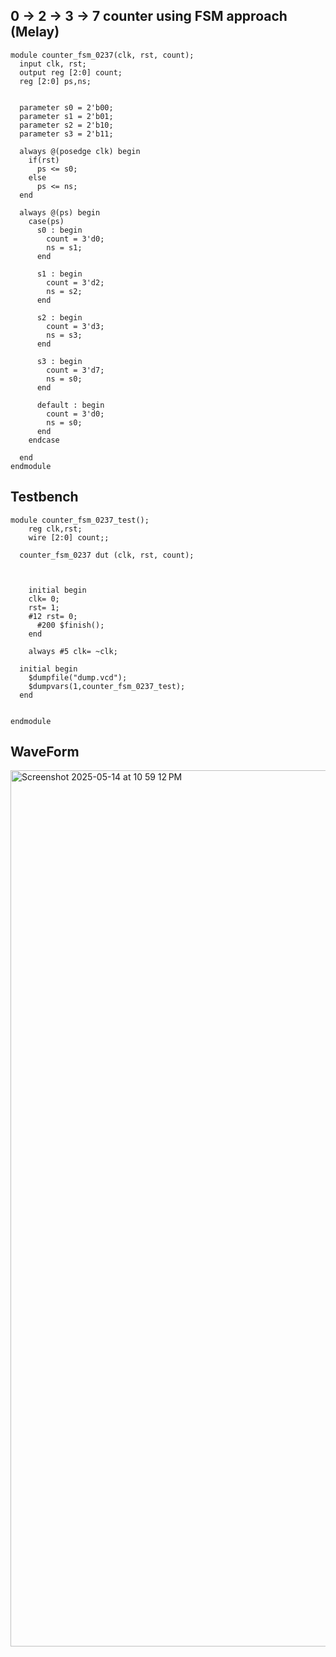 ## 0 -> 2 -> 3 -> 7 counter using FSM approach (Melay)
```
module counter_fsm_0237(clk, rst, count);
  input clk, rst;
  output reg [2:0] count;
  reg [2:0] ps,ns;
  
  
  parameter s0 = 2'b00;
  parameter s1 = 2'b01;
  parameter s2 = 2'b10;
  parameter s3 = 2'b11;
  
  always @(posedge clk) begin
    if(rst)
      ps <= s0;
    else
      ps <= ns;
  end
  
  always @(ps) begin
    case(ps)
      s0 : begin
        count = 3'd0;
        ns = s1;
      end
      
      s1 : begin
        count = 3'd2;
        ns = s2;
      end
      
      s2 : begin
        count = 3'd3;
        ns = s3;
      end
      
      s3 : begin
        count = 3'd7;
        ns = s0;
      end
      
      default : begin
        count = 3'd0;
        ns = s0;
      end
    endcase
    
  end
endmodule
```
## Testbench
```
module counter_fsm_0237_test();
	reg clk,rst;
	wire [2:0] count;;
  
  counter_fsm_0237 dut (clk, rst, count);



	initial begin
	clk= 0;
	rst= 1;
	#12 rst= 0;
      #200 $finish();
	end

	always #5 clk= ~clk;
  
  initial begin
    $dumpfile("dump.vcd");
    $dumpvars(1,counter_fsm_0237_test);
  end
  

endmodule
```
## WaveForm
<img width="1402" alt="Screenshot 2025-05-14 at 10 59 12 PM" src="https://github.com/user-attachments/assets/ef2fa544-1f1a-4b44-a328-10ab81449035" />
